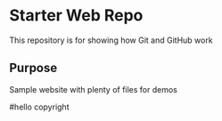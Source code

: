# Starter Web Repo

This repository is for showing how Git and GitHub work

## Purpose

Sample website with plenty of files for demos

#hello copyright